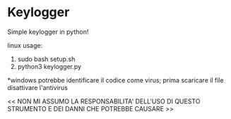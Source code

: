 # Keylogger
Simple keylogger in python!

linux usage:
1) sudo bash setup.sh
2) python3 keylogger.py

*windows potrebbe identificare il codice come virus; prima scaricare il file disattivare l'antivirus

<< NON MI ASSUMO LA RESPONSABILITA' DELL'USO DI QUESTO STRUMENTO E DEI DANNI CHE POTREBBE CAUSARE >>
